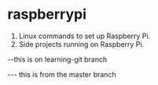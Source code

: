 # raspberrypi

1. Linux commands to set up Raspberry Pi.
2. Side projects running on Raspberry Pi.

--this is on learning-git branch

--- this is from the master branch

